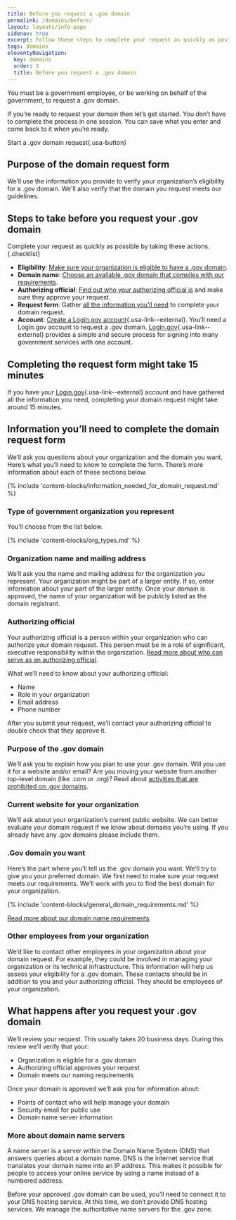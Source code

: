 ```yaml
---
title: Before you request a .gov domain
permalink: /domains/before/
layout: layouts/info-page
sidenav: true
excerpt: Follow these steps to complete your request as quickly as possible
tags: domains
eleventyNavigation:
  key: domains
  order: 3
  title: Before you request a .gov domain
---
```


You must be a government employee, or be working on behalf of the government, to request a .gov domain. 

If you’re ready to request your domain then let’s get started. You don’t have to complete the process in one session. You can save what you enter and come back to it when you’re ready. 

Start a .gov domain request{.usa-button}

## Purpose of the domain request form

We’ll use the information you provide to verify your organization’s eligibility for a .gov domain. We'll also verify that the domain you request meets our guidelines. 

## Steps to take before you request your .gov domain

Complete your request as quickly as possible by taking these actions.{.checklist}

- **Eligibility**: [Make sure your organization is eligible to have a .gov domain](../eligibility/).
- **Domain name**: [Choose an available .gov domain that complies with our requirements](../choosing/).
- **Authorizing official**: [Find out who your authorizing official is](../eligibility/#you-must-have-approval-from-an-authorizing-official-within-your-organization) and make sure they approve your request.
- **Request form**: Gather [all the information you’ll need](#information-you’ll-need-to-complete-the-domain-request-form) to complete your domain request.
- **Account**: [Create a Login.gov account](https://login.gov/help/get-started/create-your-account/){.usa-link--external}. You’ll need a Login.gov account to request a .gov domain. [Login.gov](https://login.gov/){.usa-link--external} provides a simple and secure process for signing into many government services with one account.

## Completing the request form might take 15 minutes

If you have your [Login.gov](https://login.gov/){.usa-link--external} account and have gathered all the information you need, completing your domain request might take around 15 minutes.


## Information you’ll need to complete the domain request form

We’ll ask you questions about your organization and the domain you want. Here’s what you’ll need to know to complete the form. There’s more information about each of these sections below.

{% include 'content-blocks/information_needed_for_domain_request.md' %}

### Type of government organization you represent

You’ll choose from the list below. 

{% include 'content-blocks/org_types.md' %}

### Organization name and mailing address

We’ll ask you the name and mailing address for the organization you represent. Your organization might be part of a larger entity. If so, enter information about your part of the larger entity. Once your domain is approved, the name of your organization will be publicly listed as the domain registrant.

### Authorizing official

Your authorizing official is a person within your organization who can authorize your domain request. This person must be in a role of significant, executive responsibility within the organization. [Read more about who can serve as an authorizing official](../eligibility/#you-must-have-approval-from-an-authorizing-official-within-your-organization).

What we’ll need to know about your authorizing official:
- Name
- Role in your organization
- Email address
- Phone number

After you submit your request, we’ll contact your authorizing official to double check that they approve it.

### Purpose of the .gov domain

We’ll ask you to explain how you plan to use your .gov domain. Will you use it for a website and/or email? Are you moving your website from another top-level domain (like .com or .org)? Read about [activities that are prohibited on .gov domains](../requirements/#what-you-can%E2%80%99t-do-with-.gov-domains).

### Current website for your organization

We’ll ask about your organization’s current public website. We can better evaluate your domain request if we know about domains you’re using. If you already have any .gov domains please include them.

### .Gov domain you want

Here’s the part where you’ll tell us the .gov domain you want. We’ll try to give you your preferred domain. We first need to make sure your request meets our requirements. We’ll work with you to find the best domain for your organization.

{% include 'content-blocks/general_domain_requirements.md' %}

[Read more about our domain name requirements](../requirements/).

### Other employees from your organization

We’d like to contact other employees in your organization about your domain request. For example, they could be involved in managing your organization or its technical infrastructure. This information will help us assess your eligibility for a .gov domain. These contacts should be in addition to you and your authorizing official. They should be employees of your organization.

## What happens after you request your .gov domain

We’ll review your request. This usually takes 20 business days. During this review we’ll verify that your:
- Organization is eligible for a .gov domain
- Authorizing official approves your request
- Domain meets our naming requirements

Once your domain is approved we’ll ask you for information about:
- Points of contact who will help manage your domain
- Security email for public use
- Domain name server information

### More about domain name servers

A name server is a server within the Domain Name System (DNS) that answers queries about a domain name. DNS is the internet service that translates your domain name into an IP address. This makes it possible for people to access your online service by using a name instead of a numbered address.

Before your approved .gov domain can be used, you’ll need to connect it to your DNS hosting service. At this time, we don’t provide DNS hosting services. We manage the authoritative name servers for the .gov zone. 

